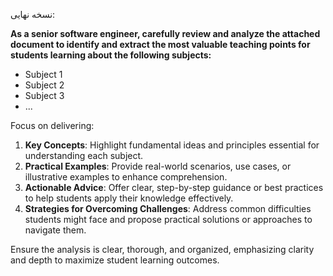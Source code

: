 نسخه نهایی:

**As a senior software engineer, carefully review and analyze the attached document to identify and extract the most valuable teaching points for students learning about the following subjects:**

- Subject 1  
- Subject 2  
- Subject 3  
- ...  

Focus on delivering:  
1. **Key Concepts**: Highlight fundamental ideas and principles essential for understanding each subject.  
2. **Practical Examples**: Provide real-world scenarios, use cases, or illustrative examples to enhance comprehension.  
3. **Actionable Advice**: Offer clear, step-by-step guidance or best practices to help students apply their knowledge effectively.  
4. **Strategies for Overcoming Challenges**: Address common difficulties students might face and propose practical solutions or approaches to navigate them.

Ensure the analysis is clear, thorough, and organized, emphasizing clarity and depth to maximize student learning outcomes.